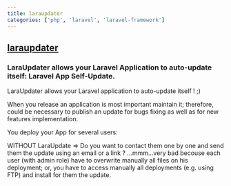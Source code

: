 ```yaml
---
title: laraupdater
categories: ['php', 'laravel', 'laravel-framework']
---
```

## [laraupdater](https://github.com/pietrocinaglia/laraupdater)

### LaraUpdater allows your Laravel Application to auto-update itself: Laravel App Self-Update.


LaraUpdater allows your Laravel application to auto-update itself ! ;)

When you release an application is most important maintain it; therefore, could be necessary to publish an update for bugs fixing as well as for new features implementation.

You deploy your App for several users:

WITHOUT LaraUpdate => Do you want to contact them one by one and send them the update using an email or a link ? ...mmm...very bad becouse each user (with admin role) have to overwrite manually all files on his deployment; or, you have to access manually all deployments (e.g. using FTP) and install for them the update.
